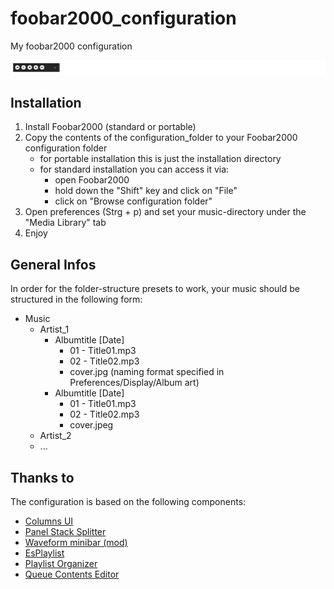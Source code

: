 # foobar2000_configuration
My foobar2000 configuration

![minimode](/minimode.png?raw=true "Minimode")

## Installation

1) Install Foobar2000 (standard or portable)
2) Copy the contents of the configuration_folder to your Foobar2000 configuration folder
	- for portable installation this is just the installation directory
	- for standard installation you can access it via:
		- open Foobar2000
		- hold down the "Shift" key and click on "File"
		- click on "Browse configuration folder"
3) Open preferences (Strg + p) and set your music-directory under the "Media Library" tab
4) Enjoy


## General Infos

In order for the folder-structure presets to work, your music should be structured in the following form:


- Music
	- Artist_1
		- Albumtitle [Date]
			- 01 - Title01.mp3
			- 02 - Title02.mp3 
			- cover.jpg (naming format specified in Preferences/Display/Album art)
		- Albumtitle [Date]
			- 01 - Title01.mp3
			- 02 - Title02.mp3 
			- cover.jpeg
	- Artist_2
	- ...

## Thanks to
The configuration is based on the following components:

- [Columns UI](https://www.foobar2000.org/components/view/foo_ui_columns)
- [Panel Stack Splitter](http://foo2k.chottu.net/)
- [Waveform minibar (mod)](http://www.foobar2000.org/components/view/foo_wave_minibar_mod)
- [EsPlaylist](http://foo2k.chottu.net/)
- [Playlist Organizer](https://www.foobar2000.org/components/view/foo_plorg)
- [Queue Contents Editor](https://www.foobar2000.org/components/view/foo_queuecontents)
